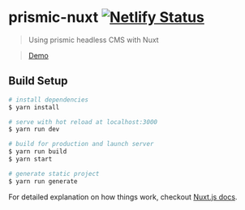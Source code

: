 # prismic-nuxt [![Netlify Status](https://api.netlify.com/api/v1/badges/2664c46e-7401-45a2-b35f-4c7756a50e36/deploy-status)](https://app.netlify.com/sites/wonderful-meitner-fa6e78/deploys)

> Using prismic headless CMS with Nuxt

> [Demo](https://wonderful-meitner-fa6e78.netlify.com)

## Build Setup

``` bash
# install dependencies
$ yarn install

# serve with hot reload at localhost:3000
$ yarn run dev

# build for production and launch server
$ yarn run build
$ yarn start

# generate static project
$ yarn run generate
```

For detailed explanation on how things work, checkout [Nuxt.js docs](https://nuxtjs.org).
